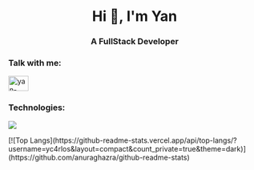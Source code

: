 <h1 align="center">Hi 👋, I'm Yan</h1>
<h3 align="center">A FullStack Developer</h3>
<h3 align="left">Talk with me:</h3>
<p align="left">
<a href="https://linkedin.com/in/yan-carlos-b95461216" target=""><img align="center" src="https://raw.githubusercontent.com/rahuldkjain/github-profile-readme-generator/master/src/images/icons/Social/linked-in-alt.svg" alt="yan-carlos-b95461216" height="30" width="40" /></a>
</p>

<h3 align="left">Technologies:</h3>
 <p align="left">
  <a href="https://skillicons.dev">
    <img src="https://skillicons.dev/icons?i=cs,dotnet,js,ts,nodejs,nestjs,html,css,angular,react,reactivex,azure,linux,docker,git,mongodb,mysql,postgres,sql" />
  </a>
</p>
[![Top Langs](https://github-readme-stats.vercel.app/api/top-langs/?username=yc4rlos&layout=compact&count_private=true&theme=dark)](https://github.com/anuraghazra/github-readme-stats)
